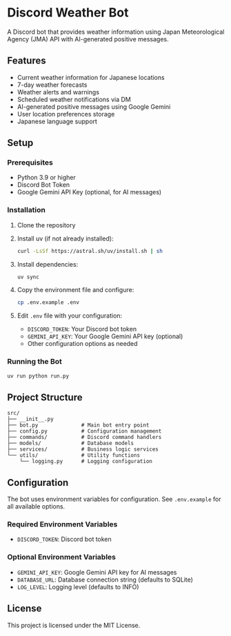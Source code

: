 # Discord Weather Bot

A Discord bot that provides weather information using Japan Meteorological Agency (JMA) API with AI-generated positive messages.

## Features

- Current weather information for Japanese locations
- 7-day weather forecasts
- Weather alerts and warnings
- Scheduled weather notifications via DM
- AI-generated positive messages using Google Gemini
- User location preferences storage
- Japanese language support

## Setup

### Prerequisites

- Python 3.9 or higher
- Discord Bot Token
- Google Gemini API Key (optional, for AI messages)

### Installation

1. Clone the repository
2. Install uv (if not already installed):
   ```bash
   curl -LsSf https://astral.sh/uv/install.sh | sh
   ```
3. Install dependencies:
   ```bash
   uv sync
   ```

4. Copy the environment file and configure:
   ```bash
   cp .env.example .env
   ```

5. Edit `.env` file with your configuration:
   - `DISCORD_TOKEN`: Your Discord bot token
   - `GEMINI_API_KEY`: Your Google Gemini API key (optional)
   - Other configuration options as needed

### Running the Bot

```bash
uv run python run.py
```

## Project Structure

```
src/
├── __init__.py
├── bot.py              # Main bot entry point
├── config.py           # Configuration management
├── commands/           # Discord command handlers
├── models/             # Database models
├── services/           # Business logic services
└── utils/              # Utility functions
    └── logging.py      # Logging configuration
```

## Configuration

The bot uses environment variables for configuration. See `.env.example` for all available options.

### Required Environment Variables

- `DISCORD_TOKEN`: Discord bot token

### Optional Environment Variables

- `GEMINI_API_KEY`: Google Gemini API key for AI messages
- `DATABASE_URL`: Database connection string (defaults to SQLite)
- `LOG_LEVEL`: Logging level (defaults to INFO)

## License

This project is licensed under the MIT License.